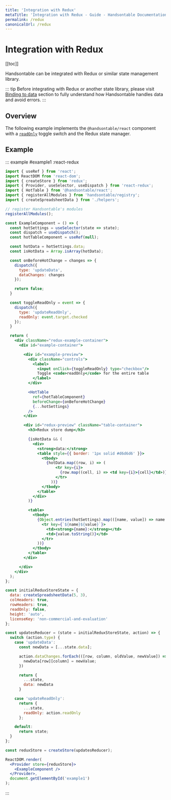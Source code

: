 ```yaml
---
title: 'Integration with Redux'
metaTitle: 'Integration with Redux - Guide - Handsontable Documentation'
permalink: /redux
canonicalUrl: /redux
---
```


# Integration with Redux

[[toc]]

Handsontable can be integrated with Redux or similar state management library.

::: tip
Before integrating with Redux or another state library, please
visit [Binding to data](@/guides/getting-started/binding-to-data.md#understand-binding-as-a-reference) section to fully
understand how Handsontable handles data and avoid errors.
:::

## Overview

The following example implements the `@handsontable/react` component with a [`readOnly`](@/api/options.md#readonly) toggle switch and the Redux state manager.

## Example

::: example #example1 :react-redux
```jsx
import { useRef } from 'react';
import ReactDOM from 'react-dom';
import { createStore } from 'redux';
import { Provider, useSelector, useDispatch } from 'react-redux';
import { HotTable } from '@handsontable/react';
import { registerAllModules } from 'handsontable/registry';
import { createSpreadsheetData } from './helpers';

// register Handsontable's modules
registerAllModules();

const ExampleComponent = () => {
  const hotSettings = useSelector(state => state);
  const dispatch = useDispatch();
  const hotTableComponent = useRef(null);

  const hotData = hotSettings.data;
  const isHotData = Array.isArray(hotData);

  const onBeforeHotChange = changes => {
    dispatch({
      type: 'updateData',
      dataChanges: changes
    });

    return false;
  }

  const toggleReadOnly = event => {
    dispatch({
      type: 'updateReadOnly',
      readOnly: event.target.checked
    });
  }

  return (
    <div className="redux-example-container">
      <div id="example-container">

        <div id="example-preview">
          <div className="controls">
            <label>
              <input onClick={toggleReadOnly} type="checkbox"/>
              Toggle <code>readOnly</code> for the entire table
            </label>
          </div>

          <HotTable
            ref={hotTableComponent}
            beforeChange={onBeforeHotChange}
            {...hotSettings}
          />
        </div>

        <div id="redux-preview" className="table-container">
          <h3>Redux store dump</h3>

          {isHotData && (
            <div>
              <strong>data:</strong>
              <table style={{ border: '1px solid #d6d6d6' }}>
                <tbody>
                  {hotData.map((row, i) => (
                      <tr key={i}>
                        {row.map((cell, i) => <td key={i}>{cell}</td>)}
                      </tr>
                    ))}
                </tbody>
              </table>
            </div>
          )}

          <table>
            <tbody>
              {Object.entries(hotSettings).map(([name, value]) => name !== 'data' && (
                <tr key={`${name}${value}`}>
                  <td><strong>{name}:</strong></td>
                  <td>{value.toString()}</td>
                </tr>
              ))}
            </tbody>
          </table>
        </div>

      </div>
    </div>
  );
};

const initialReduxStoreState = {
  data: createSpreadsheetData(5, 3),
  colHeaders: true,
  rowHeaders: true,
  readOnly: false,
  height: 'auto',
  licenseKey: 'non-commercial-and-evaluation'
};

const updatesReducer = (state = initialReduxStoreState, action) => {
  switch (action.type) {
    case 'updateData':
      const newData = [...state.data];

      action.dataChanges.forEach(([row, column, oldValue, newValue]) => {
        newData[row][column] = newValue;
      })

      return {
        ...state,
        data: newData
      }

    case 'updateReadOnly':
      return {
        ...state,
        readOnly: action.readOnly
      };

    default:
      return state;
  }
};

const reduxStore = createStore(updatesReducer);

ReactDOM.render(
  <Provider store={reduxStore}>
    <ExampleComponent />
  </Provider>,
  document.getElementById('example1')
);
```
:::
